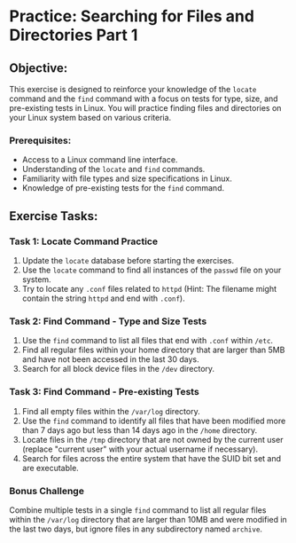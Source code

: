 # Practice: Searching for Files and Directories Part 1

## Objective:

This exercise is designed to reinforce your knowledge of the `locate` command and the `find` command with a focus on tests for type, size, and pre-existing tests in Linux. You will practice finding files and directories on your Linux system based on various criteria.

### Prerequisites:

- Access to a Linux command line interface.
- Understanding of the `locate` and `find` commands.
- Familiarity with file types and size specifications in Linux.
- Knowledge of pre-existing tests for the `find` command.

## Exercise Tasks:

### Task 1: Locate Command Practice

1. Update the `locate` database before starting the exercises.
2. Use the `locate` command to find all instances of the `passwd` file on your system.
3. Try to locate any `.conf` files related to `httpd` (Hint: The filename might contain the string `httpd` and end with `.conf`).

### Task 2: Find Command - Type and Size Tests

1. Use the `find` command to list all files that end with `.conf` within `/etc`.
2. Find all regular files within your home directory that are larger than 5MB and have not been accessed in the last 30 days.
3. Search for all block device files in the `/dev` directory.

### Task 3: Find Command - Pre-existing Tests

1. Find all empty files within the `/var/log` directory.
2. Use the `find` command to identify all files that have been modified more than 7 days ago but less than 14 days ago in the `/home` directory.
3. Locate files in the `/tmp` directory that are not owned by the current user (replace "current user" with your actual username if necessary).
4. Search for files across the entire system that have the SUID bit set and are executable.

### Bonus Challenge

Combine multiple tests in a single `find` command to list all regular files within the `/var/log` directory that are larger than 10MB and were modified in the last two days, but ignore files in any subdirectory named `archive`.
